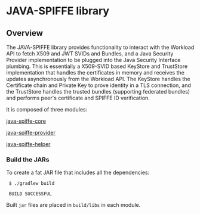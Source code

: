 # JAVA-SPIFFE library

## Overview

The JAVA-SPIFFE library provides functionality to interact with the Workload API to 
fetch X509 and JWT SVIDs and Bundles, and a Java Security Provider implementation to be plugged into 
the Java Security Interface plumbing. This is essentially a X509-SVID based KeyStore and 
TrustStore implementation that handles the certificates in memory and receives 
the updates asynchronously from the Workload API.
The KeyStore handles the Certificate chain and Private Key to prove identity in a TLS connection, 
and the TrustStore handles the trusted bundles (supporting federated bundles) and performs 
peer's certificate and SPIFFE ID verification. 

It is composed of three modules:

[java-spiffe-core](java-spiffe-core/README.md)

[java-spiffe-provider](java-spiffe-provider/README.md)

[java-spiffe-helper](java-spiffe-helper/README.md)

### Build the JARs

To create a fat JAR file that includes all the dependencies: 

```
 $ ./gradlew build
 
 BUILD SUCCESSFUL 
```

Built `jar` files are placed in `build/libs` in each module.  
